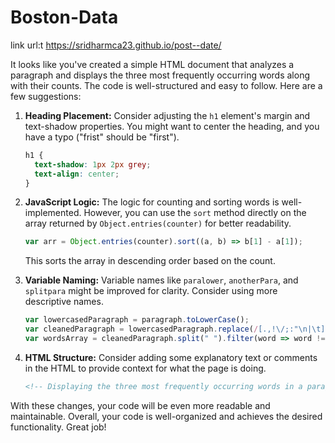 # Boston-Data

link url:t https://sridharmca23.github.io/post--date/

It looks like you've created a simple HTML document that analyzes a paragraph and displays the three most frequently occurring words along with their counts. The code is well-structured and easy to follow. Here are a few suggestions:

1. **Heading Placement:** Consider adjusting the `h1` element's margin and text-shadow properties. You might want to center the heading, and you have a typo ("frist" should be "first").

   ```css
   h1 {
     text-shadow: 1px 2px grey;
     text-align: center;
   }
   ```

2. **JavaScript Logic:** The logic for counting and sorting words is well-implemented. However, you can use the `sort` method directly on the array returned by `Object.entries(counter)` for better readability.

   ```javascript
   var arr = Object.entries(counter).sort((a, b) => b[1] - a[1]);
   ```

   This sorts the array in descending order based on the count.

3. **Variable Naming:** Variable names like `paralower`, `anotherPara`, and `splitpara` might be improved for clarity. Consider using more descriptive names.

   ```javascript
   var lowercasedParagraph = paragraph.toLowerCase();
   var cleanedParagraph = lowercasedParagraph.replace(/[.,!\/;:"\n|\t]/g, ' ');
   var wordsArray = cleanedParagraph.split(" ").filter(word => word !== "");
   ```

4. **HTML Structure:** Consider adding some explanatory text or comments in the HTML to provide context for what the page is doing.

   ```html
   <!-- Displaying the three most frequently occurring words in a paragraph -->
   ```

With these changes, your code will be even more readable and maintainable. Overall, your code is well-organized and achieves the desired functionality. Great job!
